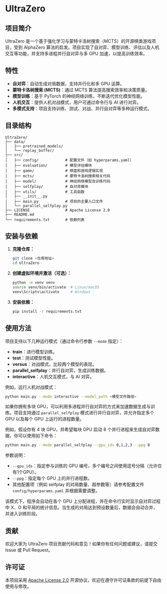 # UltraZero

## 项目简介

UltraZero 是一个基于强化学习与蒙特卡洛树搜索（MCTS）的开源棋类游戏项目，受到 AlphaZero 算法的启发。项目实现了自对弈、模型训练、评估以及人机交互等功能，并支持多进程并行自对弈与多 GPU 加速，以提高训练效率。

## 特性

- **自对弈**：自动生成对局数据，支持并行化和多 GPU 运算。
- **蒙特卡洛树搜索 (MCTS)**：通过 MCTS 算法提高搜索效率和决策质量。
- **模型训练**：基于 PyTorch 的神经网络训练，不断迭代优化模型性能。
- **人机交互**：提供人机对战模式，用户可通过命令行与 AI 进行对弈。
- **多模式支持**：项目支持训练、测试、对战、并行自对弈等多种运行模式。

## 目录结构

```
UltraZero/
├── data/
│   ├── pretrained_models/
│   └── replay_buffer/
├── src/
│   ├── config/            # 配置文件（如 hyperparams.yaml）
│   ├── evaluation/        # 模型评估模块
│   ├── game/              # 棋盘和游戏逻辑实现
│   ├── mcts/              # 蒙特卡洛树搜索相关代码
│   ├── model/             # 神经网络模型及训练代码
│   ├── selfplay/          # 自对弈模块
│   ├── utils/             # 工具函数
│   ├── __init__.py
│   ├── main.py            # 项目的主要入口文件
│   └── parallel_selfplay.py
├── LICENSE                # Apache License 2.0
├── README.md
└── requirements.txt       # 依赖列表
```

## 安装与依赖

1. **克隆仓库：**
   ```bash
   git clone <仓库地址>
   cd UltraZero
   ```

2. **创建虚拟环境并激活（可选）：**
   ```bash
   python -m venv venv
   source venv/bin/activate  # Linux/macOS
   venv\Scripts\activate     # Windows
   ```

3. **安装依赖：**
   ```bash
   pip install -r requirements.txt
   ```

## 使用方法

项目支持以下几种运行模式（通过命令行参数 `--mode` 指定）：

- **train**：进行模型训练。
- **test**：测试模型性能。
- **versus**：对战模式，比较两个模型的表现。
- **parallel_selfplay**：并行自对弈，生成训练数据。
- **interactive**：人机交互模式，与 AI 对弈。

例如，运行人机对战模式：
```bash
python main.py --mode interactive --model_path <模型文件路径>
```

如果你拥有多块 GPU，可以利用多进程并行自对弈的方式来加速数据生成与训练。项目支持通过 `parallel_selfplay` 模式进行并行自对弈，并允许指定多个 GPU 以及每个 GPU 上运行的进程数量。

例如，假设你有 4 块 GPU，并希望每块 GPU 启动 8 个并行进程来生成自对弈数据，你可以使用如下命令：

```bash
python main.py --mode parallel_selfplay --gpu_ids 0,1,2,3 --ppg 8
```

参数说明：  
- `--gpu_ids`：指定参与训练的 GPU 编号，多个编号之间使用逗号分隔（允许仅有1个GPU）。  
- `--ppg`：指定每个 GPU 上的并行进程数。  
- 其他配置项（例如 selfplay 的对局数量、超参数等）请参考配置文件 `config/hyperparams.yaml` 并根据需要调整。

该模式下，程序会自动在各个 GPU 上分配进程，并在命令行实时显示自对弈过程中 X、O 和平局的统计信息。当生成的对局达到预设数量后，数据会自动合并，并进入训练阶段。

## 贡献

欢迎大家为 UltraZero 项目贡献代码和意见！如果你有任何问题或建议，请提交 Issue 或 Pull Request。

## 许可证

本项目采用 [Apache License 2.0](LICENSE) 开源协议，欢迎在遵守许可证条款的前提下自由使用与修改。

